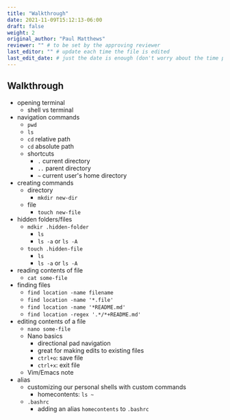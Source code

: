 ```yaml
---
title: "Walkthrough"
date: 2021-11-09T15:12:13-06:00
draft: false
weight: 2
original_author: "Paul Matthews" 
reviewer: "" # to be set by the approving reviewer
last_editor: "" # update each time the file is edited
last_edit_date: # just the date is enough (don't worry about the time portion)
---
```


## Walkthrough

- opening terminal
  - shell vs terminal
- navigation commands
  - `pwd`
  - `ls`
  - `cd` relative path
  - `cd` absolute path
  - shortcuts
    - `.` current directory
    - `..` parent directory
    - `~` current user's home directory
- creating commands
  - directory
    - `mkdir new-dir`
  - file
    - `touch new-file`
- hidden folders/files
  - `mdkir .hidden-folder`
    - `ls`
    - `ls -a` or `ls -A`
  - `touch .hidden-file`
    - `ls`
    - `ls -a` or `ls -A`
- reading contents of file
  - `cat some-file`
- finding files
  - `find location -name filename`
  - `find location -name '*.file'`
  - `find location -name '*README.md'`
  - `find location -regex '.*/*+README.md'`
- editing contents of a file
  - `nano some-file`
  - Nano basics
    - directional pad navigation
    - great for making edits to existing files
    - `ctrl+o`: save file
    - `ctrl+x`: exit file
  - Vim/Emacs note
- alias
  - customizing our personal shells with custom commands
    - homecontents: `ls ~`
  - `.bashrc`
    - adding an alias `homecontents` to `.bashrc`